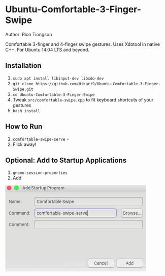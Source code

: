 # Ubuntu-Comfortable-3-Finger-Swipe
Author: Rico Tiongson  

Comfortable 3-finger and 4-finger swipe gestures. Uses Xdotool in native C++. For Ubuntu 14.04 LTS and beyond.

## Installation
1. `sudo apt install libinput-dev libxdo-dev`
2. `git clone https://github.com/Hikari9/Ubuntu-Comfortable-3-Finger-Swipe.git`
3. `cd Ubuntu-Comfortable-3-Finger-Swipe`
4. Tweak `src/comfortable-swipe.cpp` to fit keyboard shortcuts of your gestures
5. `bash install`

## How to Run
1. `comfortable-swipe-serve` =
2. Flick away!

## Optional: Add to Startup Applications
1. `gnome-session-properties`
2. Add

  ![Comfortable Swipe](img/sample.png)